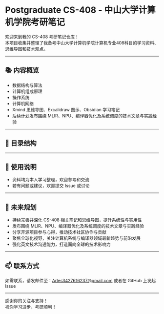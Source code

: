 # Postgraduate CS-408 - 中山大学计算机学院考研笔记

欢迎来到我的 CS-408 考研笔记仓库！  
本项目收集并整理了我备考中山大学计算机学院计算机专业408科目的学习资料、思维导图和技术观点。

---

## 📚 内容概览

- 数据结构与算法  
- 计算机组成原理  
- 操作系统  
- 计算机网络  
- Xmind 思维导图、Excalidraw 图示、Obsidian 学习笔记  
- 后续计划发布围绕 MLIR、NPU、编译器优化及系统调度的技术文章与实践经验

---

## 🚀 目录结构


---

## 📝 使用说明

- 资料均为本人学习整理，欢迎参考和交流  
- 若有问题或建议，欢迎提交 Issue 或讨论

---

## 🔮 未来规划

- 持续完善并深化 CS-408 相关笔记和思维导图，提升系统性与实用性  
- 发布围绕 MLIR、NPU、编译器优化及系统调度的技术文章与实践经验  
- 分享开源项目参与心得，推动技术社区协作与贡献
- 聚焦全球化视野，关注计算机系统与编译器领域最新趋势与前沿发展
- 强化英文技术沟通能力，打造面向全球的技术影响力


---

## 📫 联系方式

如需联系，请发邮件至：Arles3427616237@gmail.com
或者在 GitHub 上发起 Issue

---

感谢你的关注与支持！  
祝你学习进步，考研顺利！
